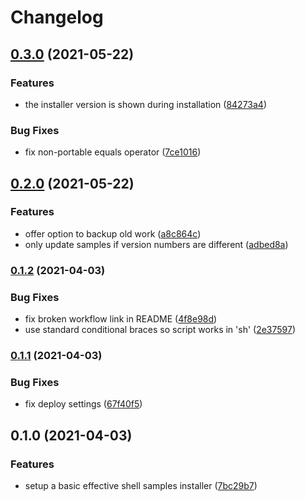 # Changelog

## [0.3.0](https://www.github.com/dwmkerr/effective-shell-installer/compare/v0.2.0...v0.3.0) (2021-05-22)


### Features

* the installer version is shown during installation ([84273a4](https://www.github.com/dwmkerr/effective-shell-installer/commit/84273a4dbb6ffe4c796eec94d9ade6043ed17c99))


### Bug Fixes

* fix non-portable equals operator ([7ce1016](https://www.github.com/dwmkerr/effective-shell-installer/commit/7ce10167fca7c55cedd146f10e5eb5bb039d46a5))

## [0.2.0](https://www.github.com/dwmkerr/effective-shell-installer/compare/v0.1.2...v0.2.0) (2021-05-22)


### Features

* offer option to backup old work ([a8c864c](https://www.github.com/dwmkerr/effective-shell-installer/commit/a8c864c148342c4268d109c0b8b27c67f1efae90))
* only update samples if version numbers are different ([adbed8a](https://www.github.com/dwmkerr/effective-shell-installer/commit/adbed8a81b0f994c0ede3a65dcae4e26605c3088))

### [0.1.2](https://www.github.com/dwmkerr/effective-shell-installer/compare/v0.1.1...v0.1.2) (2021-04-03)


### Bug Fixes

* fix broken workflow link in README ([4f8e98d](https://www.github.com/dwmkerr/effective-shell-installer/commit/4f8e98dc403b1bc98f647edddb50158d4c7610d1))
* use standard conditional braces so script works in 'sh' ([2e37597](https://www.github.com/dwmkerr/effective-shell-installer/commit/2e37597e65d7c7499f5644bb3b692e260a33fad7))

### [0.1.1](https://www.github.com/dwmkerr/effective-shell-installer/compare/v0.1.0...v0.1.1) (2021-04-03)


### Bug Fixes

* fix deploy settings ([67f40f5](https://www.github.com/dwmkerr/effective-shell-installer/commit/67f40f577146afd4896337f0b726b19d164a257c))

## 0.1.0 (2021-04-03)


### Features

* setup a basic effective shell samples installer ([7bc29b7](https://www.github.com/dwmkerr/effective-shell-installer/commit/7bc29b7387f861aad43721f8e6cd17552982d019))
